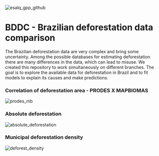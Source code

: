 ![esalq_gpp_github](https://user-images.githubusercontent.com/30662095/167450866-8f007ecb-b177-4c25-8380-fe620c94e584.png)

# BDDC - Brazilian deforestation data comparison

The Brazilian deforestation data are very complex and bring some uncertainty. Among the possible databases for estimating deforestation there are many differences in the data, which can lead to misuse.
We created this repository to work simultaneously on different branches. The goal is to explore the available data for deforestation in Brazil and to fit models to explain its causes and make predictions. 


### Correlation of deforestation area - PRODES X MAPBIOMAS

![prodes_mb](https://user-images.githubusercontent.com/30662095/167472315-ef6d7859-e7a2-42f5-b0bb-b6c13b09bee7.jpg)

### Absolute deforestation

![absolute_deforestation](https://user-images.githubusercontent.com/30662095/166060873-62d93ccd-8efa-4f93-8922-9e61ab4a8c61.png)

### Municipal deforestation density

![deforest_density](https://user-images.githubusercontent.com/30662095/166060897-e707fe17-9aa6-402b-b13b-330cbc1b831c.png)



